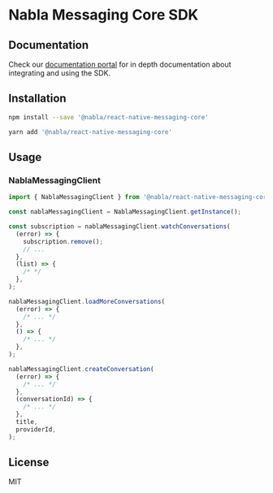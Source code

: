 # Nabla Messaging Core SDK

## Documentation

Check our [documentation portal](https://docs.nabla.com/) for in depth documentation about integrating and using the SDK.

## Installation

```sh
npm install --save '@nabla/react-native-messaging-core'
```

```sh
yarn add '@nabla/react-native-messaging-core'
```

## Usage

### NablaMessagingClient

```ts
import { NablaMessagingClient } from '@nabla/react-native-messaging-core';

const nablaMessagingClient = NablaMessagingClient.getInstance();

const subscription = nablaMessagingClient.watchConversations(
  (error) => {
    subscription.remove();
    // ...
  },
  (list) => {
    /* */
  },
);

nablaMessagingClient.loadMoreConversations(
  (error) => {
    /* ... */
  },
  () => {
    /* ... */
  },
);

nablaMessagingClient.createConversation(
  (error) => {
    /* ... */
  },
  (conversationId) => {
    /* ... */
  },
  title,
  providerId,
);
```

## License

MIT
